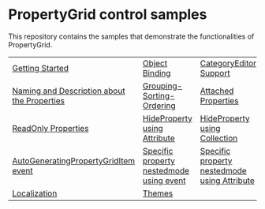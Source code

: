 # PropertyGrid control samples

This repository contains the samples that demonstrate the functionalities of PropertyGrid.

<table>
 <tr>
  <td><a href="Samples/Common">Getting Started</a></td>
  <td><a href="Samples/BindingObject">Object Binding</a></td>
  <td><a href="Samples/CategoryEditor">CategoryEditor Support</a></td>
  <td><a href="Samples/CustomEditor">CustomEditor Support</a></td>  
  </tr>
  <tr>
  <td><a href="Samples/Name-Description">Naming and Description about the Properties</a></td>
  <td><a href="Samples/Grouping-Sorting-Ordering">Grouping-Sorting-Ordering</a></td>
  <td><a href="Samples/Attached-properties">Attached Properties</a></td>
  <td><a href="Samples/Nested_Properties">Nested Properties</a></td> 
  </tr>
  <tr>
  <td><a href="Samples/ReadOnlyProperty">ReadOnly Properties</a></td>
  <td><a href="Samples/HidePropertyByAttribute">HideProperty using Attribute</a></td>
  <td><a href="Samples/HidePropertyByCollection">HideProperty using Collection</a></td>
  <td><a href="Samples/Apperance">Apperance</a></td>  
 </tr>
 <tr>
  <td><a href="Samples/AutoGeneratingPropertyGridItem event">AutoGeneratingPropertyGridItem event</a></td>
  <td><a href="Samples/AutoGeneratingPropertyGridItem_NestedMode">Specific property nestedmode using event</a></td>
  <td><a href="Samples/Attribute_NestedMode">Specific property nestedmode using Attribute</a></td>
  <td><a href="Samples/Mask_Attributes">Restrict input using MaskAttributes</a></td>
  <td><a href="Samples/Mask_Editors">Restrict input using MaskEditor</a></td>
 </tr>
 <tr>
 <td><a href="Samples/Localization">Localization</a></td>
 <td><a href="Samples/Themes">Themes</a></td>
 </tr>
</table>
